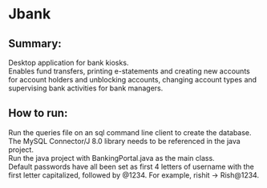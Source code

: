 # Jbank

## Summary:

Desktop application for bank kiosks.   
Enables fund transfers, printing e-statements and creating new accounts for account holders and unblocking accounts, changing account types and supervising bank activities for bank managers.   

## How to run:

Run the queries file on an sql command line client to create the database.    
The MySQL Connector/J 8.0 library needs to be referenced in the java project.     
Run the java project with BankingPortal.java as the main class.    
Default passwords have all been set as first 4 letters of username with the first letter capitalized, followed by @1234. For example, rishit -> Rish@1234.    
